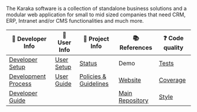 The Karaka software is a collection of standalone business solutions and a modular web application for small to mid sized companies that need CRM, ERP, Intranet and/or CMS functionalities and much more.

| :orange_book: Developer Info | :green_book: User Info | :blue_book: Project Info | :books: References | :question: Code quality |
| ---------------------------- | ---------------------- | ------------------------ | ------------------ | ----------------------- |
| [Developer Setup](https://github.com/Karaka-Management/Developer-Guide/blob/develop/general/setup.md) | [User Setup](https://github.com/Karaka-Management/Documentation/blob/develop/setup/install.md) | [Status](https://github.com/Karaka-Management/Docs/blob/master/Project/PROJECT.md) | Demo | [Tests](https://github.com/Karaka-Management/Organization-Guide/blob/master/Processes/01_Development.md#tests) |
| [Development Process](https://github.com/Karaka-Management/Organization-Guide/blob/master/Processes/01_Development.md) | [User Guide](https://github.com/Karaka-Management/Documentation) | [Policies & Guidelines](https://github.com/Karaka-Management/Docs/tree/master/Policies%20%26%20Guidelines) | [Website](https://jingga.app) | [Coverage](https://github.com/Karaka-Management/Developer-Guide/blob/develop/quality/inspections.md#how-and-what-to-test) |
| [Developer Guide](https://github.com/Karaka-Management/Developer-Guide) | | | [Main Repository](https://github.com/Karaka-Management/Karaka) | [Style](https://github.com/Karaka-Management/Organization-Guide/blob/master/Processes/01_Development.md#code-style) |
